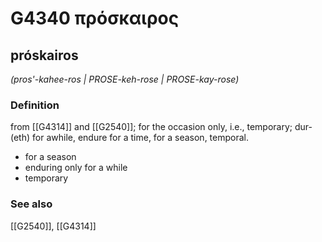 # G4340 πρόσκαιρος

## próskairos

_(pros'-kahee-ros | PROSE-keh-rose | PROSE-kay-rose)_

### Definition

from [[G4314]] and [[G2540]]; for the occasion only, i.e., temporary; dur-(eth) for awhile, endure for a time, for a season, temporal.

- for a season
- enduring only for a while
- temporary

### See also

[[G2540]], [[G4314]]

